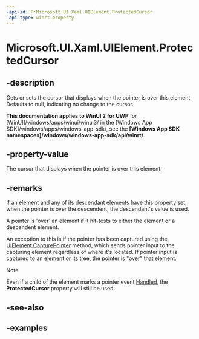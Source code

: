 ```yaml
---
-api-id: P:Microsoft.UI.Xaml.UIElement.ProtectedCursor
-api-type: winrt property
---
```


# Microsoft.UI.Xaml.UIElement.ProtectedCursor

<!--
protected Windows.UI.Core.CoreCursor ProtectedCursor { get; set; }
-->

## -description

Gets or sets the cursor that displays when the pointer is over this element. Defaults to null, indicating no change to the cursor.

**This documentation applies to WinUI 2 for UWP** for [WinUI]/windows/apps/winui/winui3/ in the [Windows App SDK]/windows/apps/windows-app-sdk/, see the **[Windows App SDK namespaces]/windows/windows-app-sdk/api/winrt/**.

## -property-value

The cursor that displays when the pointer is over this element.

## -remarks

If an element and any of its descendant elements have this property set, when the pointer is over the descendent, the descendant's value is used.

A pointer is 'over' an element if it hit-tests to either the element or a descendent element.

An exception to this is if the pointer has been captured using the [UIElement.CapturePointer](uielement_capturepointer_1027273898.md) method, which sends pointer input to the capturing element regardless of where it's located. If pointer input is captured to an element or its tree, the pointer is "over" that element.

> [!NOTE]
> Even if a child of the element marks a pointer event [Handled](../microsoft.ui.input/pointereventargs_handled.md), the **ProtectedCursor** property will still be used.

## -see-also

## -examples

